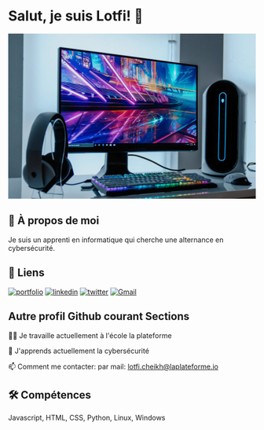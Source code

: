 # Salut, je suis Lotfi! 👋
<img src="https://github.com/lotfi-cheikh/lotfi-cheikh/blob/main/Quelle-resolution-pour-ecran-pc-gamer.jpg" />

## 🚀 À propos de moi
Je suis un apprenti en informatique qui cherche une alternance en cybersécurité.

## 🔗 Liens
[![portfolio](https://img.shields.io/badge/my_portfolio-000?style=for-the-badge&logo=ko-fi&logoColor=white)](https://lotfi-cheikh.github.io/mon-portfolio/portfolio.html )
[![linkedin](https://img.shields.io/badge/linkedin-0A66C2?style=for-the-badge&logo=linkedin&logoColor=white)](https://www.linkedin.com/in/lotfi-cheikh-137997339/)
[![twitter](https://img.shields.io/badge/twitter-1DA1F2?style=for-the-badge&logo=twitter&logoColor=white)](https://x.com/lotfickh/)
[![Gmail](https://img.shields.io/badge/Gmail-EA4335?style=for-the-badge&logo=gmail&logoColor=white)](mailto:lotfi.cheikh@laplateforme.io)

## Autre profil Github courant Sections
👩‍💻 Je travaille actuellement à l'école la plateforme

🧠 J'apprends actuellement la cybersécurité

📫 Comment me contacter:
par mail: lotfi.cheikh@laplateforme.io

## 🛠 Compétences
Javascript, HTML, CSS, Python, Linux, Windows
